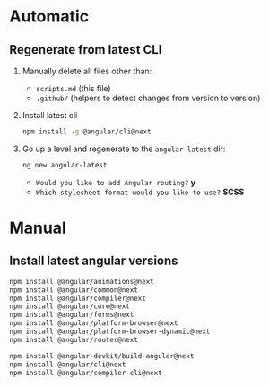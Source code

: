 # Automatic

## Regenerate from latest CLI

1. Manually delete all files other than:
    * `scripts.md` (this file)
    * `.github/` (helpers to detect changes from version to version)

2. Install latest cli
    ```sh
    npm install -g @angular/cli@next
    ```

3. Go up a level and regenerate to the `angular-latest` dir:

    ```sh
    ng new angular-latest
    ```

    * `Would you like to add Angular routing?` **y**
    * `Which stylesheet format would you like to use?` **SCSS**

# Manual

## Install latest angular versions

```sh
npm install @angular/animations@next
npm install @angular/common@next
npm install @angular/compiler@next
npm install @angular/core@next
npm install @angular/forms@next
npm install @angular/platform-browser@next
npm install @angular/platform-browser-dynamic@next
npm install @angular/router@next

npm install @angular-devkit/build-angular@next
npm install @angular/cli@next
npm install @angular/compiler-cli@next
```